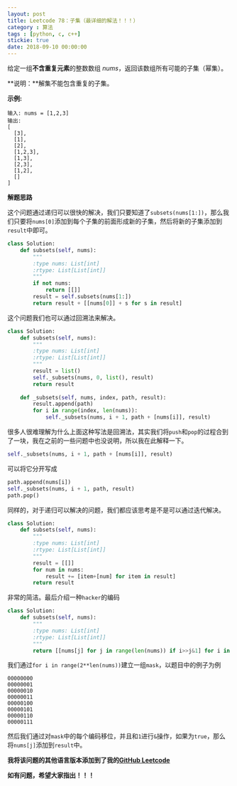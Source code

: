 ```yaml
---
layout: post
title: Leetcode 78：子集（最详细的解法！！！）
category : 算法
tags : [python, c, c++]
stickie: true
date: 2018-09-10 00:00:00
---
```


给定一组**不含重复元素**的整数数组 *nums*，返回该数组所有可能的子集（幂集）。

**说明：**解集不能包含重复的子集。

**示例:**

```
输入: nums = [1,2,3]
输出:
[
  [3],
  [1],
  [2],
  [1,2,3],
  [1,3],
  [2,3],
  [1,2],
  []
]
```

**解题思路**

这个问题通过递归可以很快的解决，我们只要知道了`subsets(nums[1:])`，那么我们只要将`nums[0]`添加到每个子集的前面形成新的子集，然后将新的子集添加到`result`中即可。

```python
class Solution:
    def subsets(self, nums):
        """
        :type nums: List[int]
        :rtype: List[List[int]]
        """
        if not nums:
            return [[]]
        result = self.subsets(nums[1:])
        return result + [[nums[0]] + s for s in result]
```

这个问题我们也可以通过回溯法来解决。

```python
class Solution:
    def subsets(self, nums):
        """
        :type nums: List[int]
        :rtype: List[List[int]]
        """
        result = list()
        self._subsets(nums, 0, list(), result)
        return result
    
    def _subsets(self, nums, index, path, result):
        result.append(path)
        for i in range(index, len(nums)):
            self._subsets(nums, i + 1, path + [nums[i]], result)
```

很多人很难理解为什么上面这种写法是回溯法，其实我们将`push`和`pop`的过程合到了一块，我在之前的一些问题中也没说明，所以我在此解释一下。

```python
self._subsets(nums, i + 1, path + [nums[i]], result)
```

可以将它分开写成

```python
path.append(nums[i])
self._subsets(nums, i + 1, path, result)
path.pop()
```

同样的，对于递归可以解决的问题，我们都应该思考是不是可以通过迭代解决。

```python
class Solution:
    def subsets(self, nums):
        """
        :type nums: List[int]
        :rtype: List[List[int]]
        """
        result = [[]]
        for num in nums:
            result += [item+[num] for item in result]
        return result
```

非常的简洁。最后介绍一种`hacker`的编码

```python
class Solution:
    def subsets(self, nums):
        """
        :type nums: List[int]
        :rtype: List[List[int]]
        """
        return [[nums[j] for j in range(len(nums)) if i>>j&1] for i in range(2**len(nums))]
```

我们通过`for i in range(2**len(nums))`建立一组`mask`，以题目中的例子为例

```
00000000
00000001
00000010
00000011
00000100
00000101
00000110
00000111
```

然后我们通过对`mask`中的每个编码移位，并且和`1`进行`&`操作，如果为`true`，那么将`nums[j]`添加到`result`中。

**我将该问题的其他语言版本添加到了我的[GitHub Leetcode](https://github.com/luliyucoordinate/Leetcode)**

**如有问题，希望大家指出！！！**